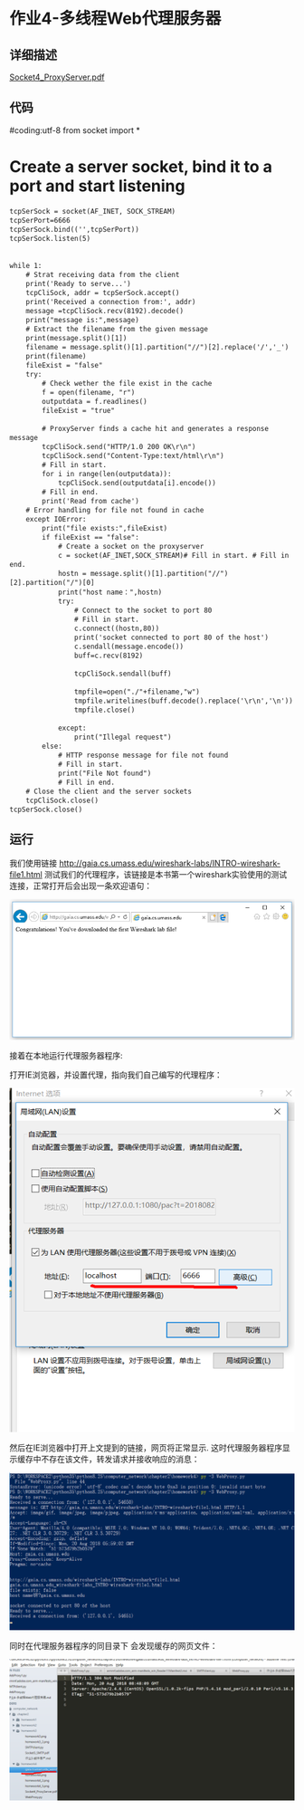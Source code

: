 # 作业4-多线程Web代理服务器

## 详细描述
[Socket4_ProxyServer.pdf](Socket4_ProxyServer.pdf)

## 代码
#coding:utf-8
from socket import *

# Create a server socket, bind it to a port and start listening

    tcpSerSock = socket(AF_INET, SOCK_STREAM)
    tcpSerPort=6666
    tcpSerSock.bind(('',tcpSerPort))
    tcpSerSock.listen(5)


    while 1:
        # Strat receiving data from the client
        print('Ready to serve...')
        tcpCliSock, addr = tcpSerSock.accept()
        print('Received a connection from:', addr)
        message =tcpCliSock.recv(8192).decode() 
        print("message is:",message)
        # Extract the filename from the given message
        print(message.split()[1])
        filename = message.split()[1].partition("//")[2].replace('/','_')
        print(filename)
        fileExist = "false"
        try:
            # Check wether the file exist in the cache
            f = open(filename, "r")
            outputdata = f.readlines()
            fileExist = "true"

            # ProxyServer finds a cache hit and generates a response message
            tcpCliSock.send("HTTP/1.0 200 OK\r\n")
            tcpCliSock.send("Content-Type:text/html\r\n")
            # Fill in start.
            for i in range(len(outputdata)):
                tcpCliSock.send(outputdata[i].encode())
            # Fill in end.
            print('Read from cache')
        # Error handling for file not found in cache
        except IOError:
            print("file exists:",fileExist)
            if fileExist == "false":
                # Create a socket on the proxyserver
                c = socket(AF_INET,SOCK_STREAM)# Fill in start. # Fill in end.
                hostn = message.split()[1].partition("//")[2].partition("/")[0]
                print("host name：",hostn)
                try:
                    # Connect to the socket to port 80
                    # Fill in start.
                    c.connect((hostn,80))
                    print('socket connected to port 80 of the host')
                    c.sendall(message.encode())
                    buff=c.recv(8192)

                    tcpCliSock.sendall(buff)

                    tmpfile=open("./"+filename,"w")
                    tmpfile.writelines(buff.decode().replace('\r\n','\n'))
                    tmpfile.close()

                except:
                    print("Illegal request")
            else:
                # HTTP response message for file not found
                # Fill in start.
                print("File Not found")
                # Fill in end.
        # Close the client and the server sockets
        tcpCliSock.close()
    tcpSerSock.close()

## 运行

  我们使用链接 http://gaia.cs.umass.edu/wireshark-labs/INTRO-wireshark-file1.html 测试我们的代理程序，该链接是本书第一个wireshark实验使用的测试连接，正常打开后会出现一条欢迎语句：

![homework4_2.png](../img/homework4_2.png)

  接着在本地运行代理服务器程序:

  打开IE浏览器，并设置代理，指向我们自己编写的代理程序：

![homework4_3.png](../img/homework4_3.png)

  然后在IE浏览器中打开上文提到的链接，网页将正常显示.
  这时代理服务器程序显示缓存中不存在该文件，转发请求并接收响应的消息：

![homework4.png](../img/homework4.png)

  同时在代理服务器程序的同目录下 会发现缓存的网页文件：

![homework4_4.png](../img/homework4_4.png)